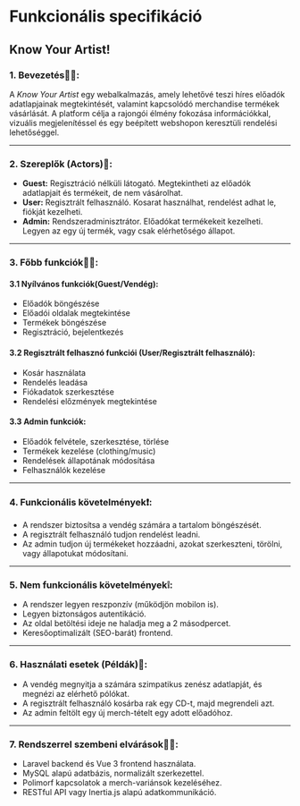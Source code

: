 # Funkcionális specifikáció
## Know Your Artist!

### 1. Bevezetés✍🏻:
A *Know Your Artist* egy webalkalmazás, amely lehetővé teszi híres előadók adatlapjainak megtekintését, valamint kapcsolódó merchandise termékek vásárlását. A platform célja a rajongói élmény fokozása információkkal, vizuális megjelenítéssel és egy beépített webshopon keresztüli rendelési lehetőséggel.
***

### 2. Szereplők (Actors)👥:
- **Guest:** Regisztráció nélküli látogató. Megtekintheti az előadók adatlapjait és termékeit, de nem vásárolhat.
- **User:** Regisztrált felhasználó. Kosarat használhat, rendelést adhat le, fiókját kezelheti.
- **Admin:** Rendszeradminisztrátor. Előadókat termékekeit kezelheti. Legyen az egy új termék, vagy csak elérhetőségo állapot.
---

### 3. Főbb funkciók☝🏻:
#### 3.1 Nyílvános funkciók(Guest/Vendég):
- Előadók böngészése
- Előadói oldalak megtekintése
- Termékek böngészése
- Regisztráció, bejelentkezés

#### 3.2 Regisztrált felhasznó funkciói (User/Regisztrált felhasználó):
- Kosár használata
- Rendelés leadása
- Fiókadatok szerkesztése
- Rendelési előzmények megtekintése

#### 3.3 Admin funkciók:
- Előadók felvétele, szerkesztése, törlése
- Termékek kezelése (clothing/music)
- Rendelések állapotának módosítása
- Felhasználók kezelése
***

### 4. Funkcionális követelmények❗:
- A rendszer biztosítsa a vendég számára a tartalom böngészését.
- A regisztrált felhasználó tudjon rendelést leadni.
- Az admin tudjon új termékeket hozzáadni, azokat szerkeszteni, törölni, vagy állapotukat módosítani.
***

### 5. Nem funkcionális követelmények❕:
- A rendszer legyen reszponzív (működjön mobilon is).
- Legyen biztonságos autentikáció.
- Az oldal betöltési ideje ne haladja meg a 2 másodpercet.
- Keresőoptimalizált (SEO-barát) frontend.
***

### 6. Használati esetek (Példák)🤔:
- A vendég megnyitja a számára szimpatikus zenész adatlapját, és megnézi az elérhető pólókat.
- A regisztrált felhasználó kosárba rak egy CD-t, majd megrendeli azt.
- Az admin feltölt egy új merch-tételt egy adott előadóhoz.
***

### 7. Rendszerrel szembeni elvárások🐱‍🏍:
- Laravel backend és Vue 3 frontend használata.
- MySQL alapú adatbázis, normalizált szerkezettel.
- Polimorf kapcsolatok a merch-variánsok kezeléséhez.
- RESTful API vagy Inertia.js alapú adatkommunikáció.
